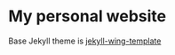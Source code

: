 # My personal website

Base Jekyll theme is [jekyll-wing-template](https://github.com/nikrich/jekyll-wing-template)
